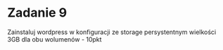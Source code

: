 # Zadanie 9
Zainstaluj wordpress w konfiguracji ze storage persystentnym wielkości 3GB dla obu wolumenów - 10pkt

